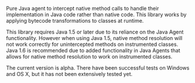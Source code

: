 Pure Java agent to intercept native method calls to handle their implementation in Java code rather than native code. This library works by applying bytecode transformations to classes at runtime.

This library requires Java 1.5 or later due to its reliance on the Java Agent functionality. However when using Java 1.5, native method resolution will not work correctly for unintercepted methods on instrumented classes. Java 1.6 is recommended due to added functionality in Java Agents that allows for native method resolution to work on instrumented classes.

The current version is alpha. There have been successful tests on Windows and OS X, but it has not been extensively tested yet.